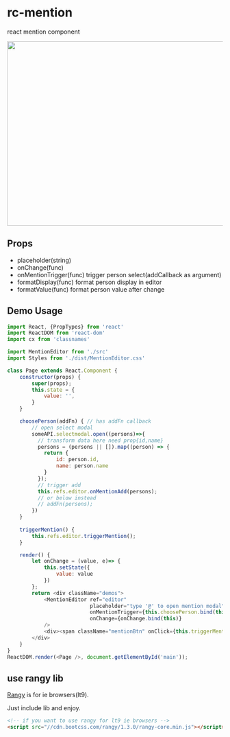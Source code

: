 # rc-mention
react mention component

<img width="630" height="430" src="https://img.alicdn.com/tps/TB1XEyKMpXXXXbBXVXXXXXXXXXX-1260-800.png" />

## Props

- placeholder(string)
- onChange(func)
- onMentionTrigger(func) trigger person select(addCallback as argument)
- formatDisplay(func) format person display in editor
- formatValue(func) format person value after change

## Demo Usage

```js
import React, {PropTypes} from 'react'
import ReactDOM from 'react-dom'
import cx from 'classnames'

import MentionEditor from './src'
import Styles from './dist/MentionEditor.css'

class Page extends React.Component {
    constructor(props) {
        super(props);
        this.state = {
            value: '',
        }
    }

    choosePerson(addFn) { // has addFn callback
        // open select modal
        someAPI.selectmodal.open((persons)=>{
          // transform data here need prop{id,name}
          persons = (persons || []).map((person) => {
            return {
                id: person.id,
                name: person.name
            }
          });
          // trigger add
          this.refs.editor.onMentionAdd(persons);
          // or below instead
          // addFn(persons);
        })
    }
    
    triggerMention() {
        this.refs.editor.triggerMention();
    }

    render() {
        let onChange = (value, e)=> {
            this.setState({
                value: value
            })
        };
        return <div className="demos">
            <MentionEditor ref="editor"
                           placeholder="type '@' to open mention modal"
                           onMentionTrigger={this.choosePerson.bind(this)}
                           onChange={onChange.bind(this)}
            />
            <div><span className="mentionBtn" onClick={this.triggerMention.bind(this)}>@ someone</span></div>
        </div>
    }
}
ReactDOM.render(<Page />, document.getElementById('main'));
```

## use rangy lib

[Rangy](https://github.com/timdown/rangy/) is for ie browsers(lt9).

Just include lib and enjoy.

```html
<!-- if you want to use rangy for lt9 ie browsers -->
<script src="//cdn.bootcss.com/rangy/1.3.0/rangy-core.min.js"></script>
```
